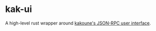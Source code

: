 # kak-ui

A high-level rust wrapper around [kakoune's JSON-RPC user interface](https://github.com/mawww/kakoune/blob/master/doc/json_ui.asciidoc).
